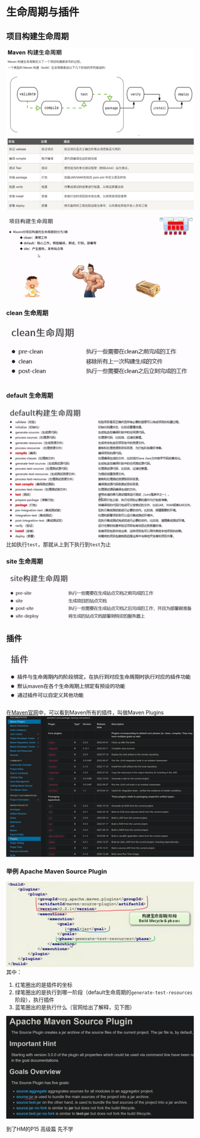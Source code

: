 # 生命周期与插件

## 项目构建生命周期

![](resources/2022-12-21-17-00-36.png)

![](resources/2022-12-21-22-39-56.png)

### clean 生命周期

![](resources/2022-12-21-22-41-30.png)

### default 生命周期

![](resources/2022-12-21-22-41-59.png)
比如执行```test```，那就从上到下执行到```test```为止

### site 生命周期

![](resources/2022-12-21-22-42-24.png)

## 插件

![](resources/2022-12-21-22-45-25.png)

在[Maven官网](https://maven.apache.org/)中，可以看到Maven所有的插件，叫做Maven Plugins
![](resources/2022-12-21-22-49-34.png)

### 举例 Apache Maven Source Plugin
![](resources/2022-12-21-22-58-33.png)
其中：
1. 红笔圈出的是插件的坐标
2. 绿笔圈出的是执行到哪一阶段（default生命周期的```generate-test-resources```阶段），执行插件
3. 蓝笔圈出的是执行什么（官网给出了解释，见下图）

![](resources/2022-12-21-23-02-14.png)


到了HM的P15 高级篇  先不学